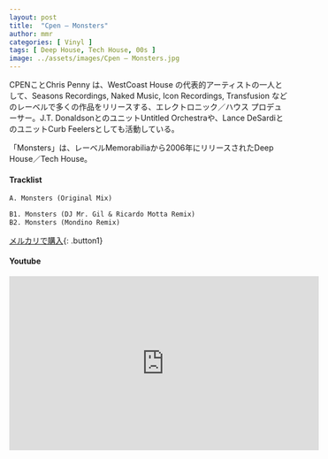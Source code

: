 ```yaml
---
layout: post
title:  "Cpen – Monsters"
author: mmr
categories: [ Vinyl ]
tags: [ Deep House, Tech House, 00s ]
image: ../assets/images/Cpen – Monsters.jpg
---
```


CPENことChris Penny は、WestCoast House の代表的アーティストの一人として、Seasons Recordings, Naked Music, Icon Recordings, Transfusion などのレーベルで多くの作品をリリースする、エレクトロニック／ハウス プロデューサー。J.T. DonaldsonとのユニットUntitled Orchestraや、Lance DeSardiとのユニットCurb Feelersとしても活動している。

「Monsters」は、レーベルMemorabiliaから2006年にリリースされたDeep House／Tech House。


#### Tracklist
```md
A. Monsters (Original Mix)

B1. Monsters (DJ Mr. Gil & Ricardo Motta Remix)
B2. Monsters (Mondino Remix)
```

[メルカリで購入](https://jp.mercari.com/item/m55407425290?afid=6142608987){: .button1}

#### Youtube
<iframe width="560" height="315" src="https://www.youtube.com/embed/GNyvKcJAFqY?si=UYCCauXWSIVA1xte" title="YouTube video player" frameborder="0" allow="accelerometer; autoplay; clipboard-write; encrypted-media; gyroscope; picture-in-picture; web-share" referrerpolicy="strict-origin-when-cross-origin" allowfullscreen></iframe>